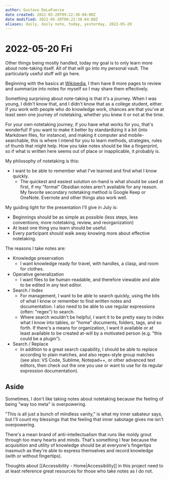 ```yaml
---
author: Gustavo DeLaFuerza
date created: 2022-05-20T09:22:38-04:00Z
date modified: 2022-05-20T09:22:38-04:00Z
aliases: daily, daily note, today, yesterday, 2022-05-20
---
```


# 2022-05-20 Fri

Other things being mostly handled, today my goal is to only learn more about note-taking itself. All of that will go into my personal vault. The particularly useful stuff will go here. 

Beginning with the basics at [Wikipedia](https://en.wikipedia.org/wiki/Note-taking), I then have 8 more pages to review and summarize into notes for myself so I may share them effectively.

Something surprising about note-taking is that it's a journey. When I was young, I didn't know that, and I didn't know that as a college student, either. If you work with people who do knowledge work, chances are that you've at least seen one journey of notetaking, whether you knew it or not at the time. 

For your own notetaking journey, if you have what works for you, that's wonderful! If you want to make it better by standardizing it a bit (into Markdown files, for instance), and making it computer and mobile-searchable, this is where I intend for you to learn methods, strategies, rules of thumb that might help. How you take notes should be like a fingerprint, so if what is written here seems out of place or inapplicable, it probably is.

My philosophy of notetaking is this:

- I want to be able to remember what I've learned and find what I know quickly. 
	- The quickest and easiest solution on-hand is what should be used at first, if my "formal" Obsidian notes aren't available for any reason. My favorite secondary notetaking method is Google Keep or OneNote. Evernote and other things also work well.

My guiding light for the presentation I'll give in July is:

- Beginnings should be as simple as possible (less steps, less conventions; more notetaking, review, and reorganization)
- At least one thing you learn should be useful.
- Every participant should walk away knowing more about effective notetaking.

The reasons I take notes are:

- Knowledge preservation
	- I want knowledge ready for travel, with handles, a clasp, and room for clothes.
- Operative generalization
	- I want files to be human-readable, and therefore viewable and able to be edited in any text editor.
- Search / Index
	- For management, I want to be able to search quickly, using the bits of what I know or remember to find written notes and documentation. I also need to be able to use regular expressions (often: "regex") to search.
	- Where search wouldn't be helpful, I want it to be pretty easy to index what I know into tables, or "home" documents, folders, tags, and so forth. If there's a means for organization, I want it available or at least available to be created at-will by a motivated person (e.g. "this could be a plugin").
- Search / Replace 
	- In addition to a great search capability, I should be able to replace according to plain matches, and also regex-style group matches (see also: VS Code, Sublime, Notepad++, or other advanced text editors, then check out the one you use or want to use for its regular expression documentation).

## Aside 

Sometimes, I don't like taking notes about notetaking because the feeling of being "way too meta" is overpowering. 

"This is all just a bunch of mindless vanity," is what my inner sabateur says, but I'll count my blessings that the feeling that inner sabotage gives me isn't overpowering.

There's a mean brand of anti-intellectualism that runs like moldy grout through too many hearts and minds. That's something I fear because the acquisition and utility of knowledge should be at everyone's fingertips inasmuch as they're able to express themselves and record knowledge (with or without fingertips). 

Thoughts about [[Accessibility - Home|Accessibility]] in this project need to at least reference great resources for those who take notes as I do not.

